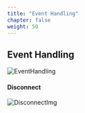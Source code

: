 ```yaml
---
title: "Event Handling"
chapter: false
weight: 50
---
```


## Event Handling

![EventHandling](/images/EventHandling.jpg)

#### Disconnect

![DisconnectImg](/images/Disconnect.jpg)